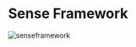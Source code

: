 Sense Framework
===============

![senseframework](https://github.com/jdgaleanog/senseframework/tree/master/images/logo.png)
